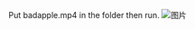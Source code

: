 Put badapple.mp4 in the folder then run.
![图片](https://github.com/user-attachments/assets/fff72d3d-a67b-4e88-b446-7fe47f34e9dc)

